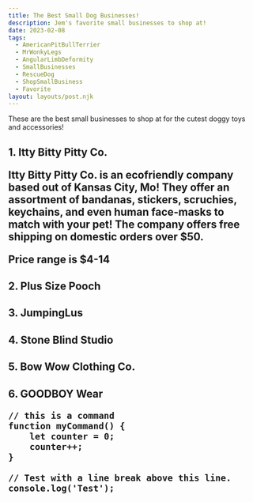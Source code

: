 ```yaml
---
title: The Best Small Dog Businesses!
description: Jem's favorite small businesses to shop at!
date: 2023-02-08
tags:
  - AmericanPitBullTerrier
  - MrWonkyLegs
  - AngularLimbDeformity
  - SmallBusinesses
  - RescueDog
  - ShopSmallBusiness
  - Favorite
layout: layouts/post.njk
---
```


These are the best small businesses to shop at for the cutest doggy toys and accessories!

<h2> 1. Itty Bitty Pitty Co.

Itty Bitty Pitty Co. is an ecofriendly company based out of Kansas City, Mo! They offer an assortment of bandanas, stickers, scruchies, keychains, and even human face-masks to match with your pet! The company offers free shipping on domestic orders over $50.
  
Price range is $4-14

<h2> 2. Plus Size Pooch

<h2> 3. JumpingLus
  
<h2> 4. Stone Blind Studio
  
<h2> 5. Bow Wow Clothing Co.
  
<h2> 6. GOODBOY Wear  

```text/2-3
// this is a command
function myCommand() {
	let counter = 0;
	counter++;
}

// Test with a line break above this line.
console.log('Test');
```

